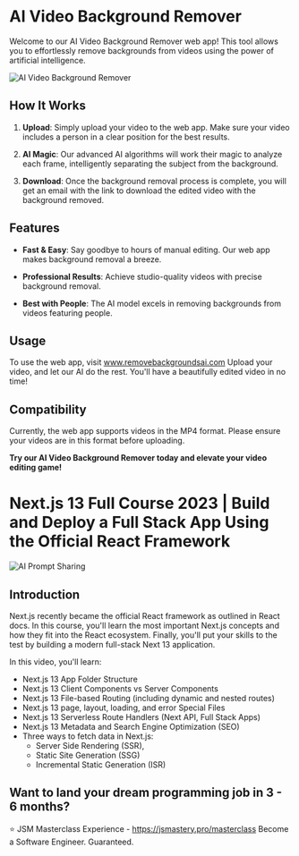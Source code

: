 # AI Video Background Remover

Welcome to our AI Video Background Remover web app! This tool allows you to effortlessly remove backgrounds from videos using the power of artificial intelligence.

![AI Video Background Remover](https://i.imgur.com/EymZK2Z.png)

## How It Works

1. **Upload**: Simply upload your video to the web app. Make sure your video includes a person in a clear position for the best results.

2. **AI Magic**: Our advanced AI algorithms will work their magic to analyze each frame, intelligently separating the subject from the background.

3. **Download**: Once the background removal process is complete, you will get an email with the link to download the edited video with the background removed.

## Features

- **Fast & Easy**: Say goodbye to hours of manual editing. Our web app makes background removal a breeze.

- **Professional Results**: Achieve studio-quality videos with precise background removal.

- **Best with People**: The AI model excels in removing backgrounds from videos featuring people.

## Usage

To use the web app, visit www.removebackgroundsai.com Upload your video, and let our AI do the rest. You'll have a beautifully edited video in no time!

## Compatibility

Currently, the web app supports videos in the MP4 format. Please ensure your videos are in this format before uploading.

**Try our AI Video Background Remover today and elevate your video editing game!**

# Next.js 13 Full Course 2023 | Build and Deploy a Full Stack App Using the Official React Framework

![AI Prompt Sharing](https://i.ibb.co/9pQNZZy/Thumbnail-27.png)

## Introduction

Next.js recently became the official React framework as outlined in React docs. In this course, you'll learn the most important Next.js concepts and how they fit into the React ecosystem. Finally, you'll put your skills to the test by building a modern full-stack Next 13 application.

In this video, you'll learn:

- Next.js 13 App Folder Structure
- Next.js 13 Client Components vs Server Components
- Next.js 13 File-based Routing (including dynamic and nested routes)
- Next.js 13 page, layout, loading, and error Special Files
- Next.js 13 Serverless Route Handlers (Next API, Full Stack Apps)
- Next.js 13 Metadata and Search Engine Optimization (SEO)
- Three ways to fetch data in Next.js:
  - Server Side Rendering (SSR),
  - Static Site Generation (SSG)
  - Incremental Static Generation (ISR)

## Want to land your dream programming job in 3 - 6 months?

⭐ JSM Masterclass Experience - https://jsmastery.pro/masterclass
Become a Software Engineer. Guaranteed.
